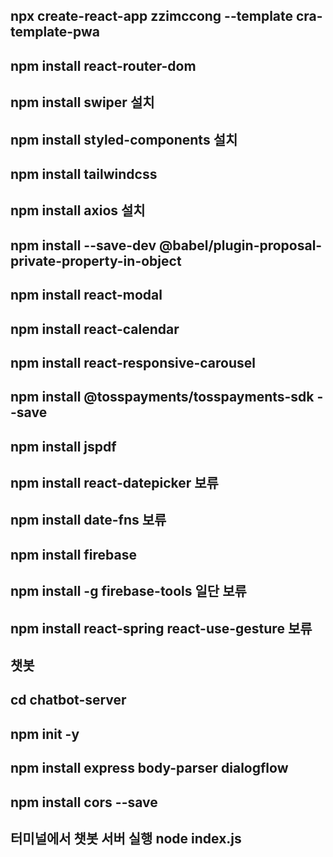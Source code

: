 ## npx create-react-app zzimccong --template cra-template-pwa

## npm install react-router-dom

## npm install swiper 설치

## npm install styled-components 설치

## npm install tailwindcss

## npm install axios 설치

## npm install --save-dev @babel/plugin-proposal-private-property-in-object

## npm install react-modal

## npm install react-calendar

## npm install react-responsive-carousel

## npm install @tosspayments/tosspayments-sdk --save

## npm install jspdf

## npm install react-datepicker 보류
 
## npm install date-fns 보류

## npm install firebase 

## npm install -g firebase-tools 일단 보류

## npm install react-spring react-use-gesture 보류





## 챗봇

## cd chatbot-server

## npm init -y

## npm install express body-parser dialogflow

## npm install cors --save

## 터미널에서 챗봇 서버 실행 node index.js
